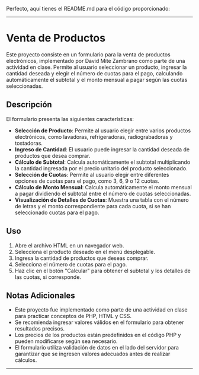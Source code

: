 Perfecto, aquí tienes el README.md para el código proporcionado:

---

# Venta de Productos

Este proyecto consiste en un formulario para la venta de productos electrónicos, implementado por David Mite Zambrano como parte de una actividad en clase. Permite al usuario seleccionar un producto, ingresar la cantidad deseada y elegir el número de cuotas para el pago, calculando automáticamente el subtotal y el monto mensual a pagar según las cuotas seleccionadas.

## Descripción

El formulario presenta las siguientes características:

- **Selección de Producto**: Permite al usuario elegir entre varios productos electrónicos, como lavadoras, refrigeradoras, radiograbadoras y tostadoras.
- **Ingreso de Cantidad**: El usuario puede ingresar la cantidad deseada de productos que desea comprar.
- **Cálculo de Subtotal**: Calcula automáticamente el subtotal multiplicando la cantidad ingresada por el precio unitario del producto seleccionado.
- **Selección de Cuotas**: Permite al usuario elegir entre diferentes opciones de cuotas para el pago, como 3, 6, 9 o 12 cuotas.
- **Cálculo de Monto Mensual**: Calcula automáticamente el monto mensual a pagar dividiendo el subtotal entre el número de cuotas seleccionadas.
- **Visualización de Detalles de Cuotas**: Muestra una tabla con el número de letras y el monto correspondiente para cada cuota, si se han seleccionado cuotas para el pago.

## Uso

1. Abre el archivo HTML en un navegador web.
2. Selecciona el producto deseado en el menú desplegable.
3. Ingresa la cantidad de productos que deseas comprar.
4. Selecciona el número de cuotas para el pago.
5. Haz clic en el botón "Calcular" para obtener el subtotal y los detalles de las cuotas, si corresponde.

## Notas Adicionales

- Este proyecto fue implementado como parte de una actividad en clase para practicar conceptos de PHP, HTML y CSS.
- Se recomienda ingresar valores válidos en el formulario para obtener resultados precisos.
- Los precios de los productos están predefinidos en el código PHP y pueden modificarse según sea necesario.
- El formulario utiliza validación de datos en el lado del servidor para garantizar que se ingresen valores adecuados antes de realizar cálculos.

---

